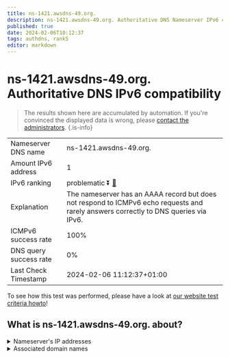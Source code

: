 ```yaml
---
title: ns-1421.awsdns-49.org.
description: ns-1421.awsdns-49.org. Authoritative DNS Nameserver IPv6 compatibility
published: true
date: 2024-02-06T10:12:37
tags: authdns, rank5
editor: markdown
---
```


# ns-1421.awsdns-49.org. Authoritative DNS IPv6 compatibility

> The results shown here are accumulated by automation. If you're convinced the displayed data is wrong, please [contact the administrators](/howto/chat). 
{.is-info}




|   |   |
| - | - |
| Nameserver DNS name | ns-1421.awsdns-49.org.
| Amount IPv6 address | 1
| IPv6 ranking | problematic :arrow_double_down: [🔗](/howto/ranking) |
| Explanation | The nameserver has an AAAA record but does not respond to ICMPv6 echo requests and rarely answers correctly to DNS queries via IPv6. |
| ICMPv6 success rate | 100%|
| DNS query success rate | 0% |
| Last Check Timestamp | 2024-02-06 11:12:37+01:00 |

To see how this test was performed, please have a look at [our website test criteria howto](/howto/testcriteria/authdns)!


## What is ns-1421.awsdns-49.org. about?




<details>
<summary>Nameserver's IP addresses</summary>

2600:9000:5305:8d00::1

</details>



<details>
<summary>Associated domain names</summary>

www.ign.com

</details>
